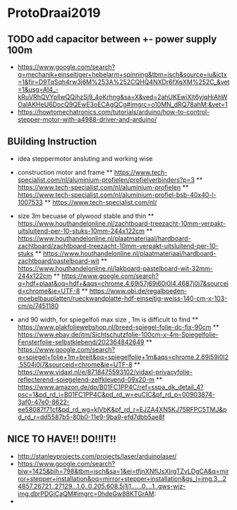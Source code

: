 # ProtoDraai2019

## TODO add capacitor between +- power supply 100m

* https://www.google.com/search?q=mechanik+einseitiger+hebelarm+spinning&tbm=isch&source=iu&ictx=1&fir=D9TqSqh4rw3j6M%253A%252CQHQ4NXDr6fXgXM%252C_&vet=1&usg=AI4_-kRuVRhQVYpllwQQihzSj9_4oKrhng&sa=X&ved=2ahUKEwiXlt6yjqHiAhWOalAKHeU6DocQ9QEwE3oECAgQCg#imgrc=o10MN_dRQ78ahM:&vet=1
* https://howtomechatronics.com/tutorials/arduino/how-to-control-stepper-motor-with-a4988-driver-and-arduino/

## BUilding Instruction
* idea steppermotor ansluting and working wise
* construction motor and frame
 ** https://www.tech-specialist.com/nl/aluminium-profielen/profielverbinders?p=3
 ** https://www.tech-specialist.com/nl/aluminium-profielen
 ** https://www.tech-specialist.com/nl/aluminium-profiel-bsb-40x40-l-1007533
 ** https://www.tech-specialist.com/nl/

* size 3m becuase of plywood stable and thin
 ** https://www.houthandelonline.nl/zachtboard-treezacht-10mm-verpakt-uitsluitend-per-10-stuks-10mm-244x122cm
 ** https://www.houthandelonline.nl/plaatmateriaal/hardboard-zachtboard/zachtboard-treezacht-10mm-verpakt-uitsluitend-per-10-stuks
 ** https://www.houthandelonline.nl/plaatmateriaal/hardboard-zachtboard/pastelboard-wit
 ** https://www.houthandelonline.nl/lakboard-pastelboard-wit-32mm-244x122cm
 ** https://www.google.com/search?q=hdf+plaat&oq=hdf+&aqs=chrome.4.69i57j69i60j0l4.4687j0j7&sourceid=chrome&ie=UTF-8
 ** https://www.obi.de/regalboeden-moebelbauplatten/rueckwandplatte-hdf-einseitig-weiss-140-cm-x-103-cm/p/7451180
* and 90 width, for spiegelfoli max size , 1m is difficult to find
 ** https://www.plakfoliewebshop.nl/breed-spiegel-folie-dc-fix-90cm
 ** https://www.ebay.de/itm/Sichtschutzfolie-100cm-x-4m-Spiegelfolie-Fensterfolie-selbstklebend/202364842649
 ** https://www.google.com/search?q=spiegel+folie+1m+breit&oq=spiegelfolie+1m&aqs=chrome.2.69i59j0l2.5504j0j7&sourceid=chrome&ie=UTF-8
 ** https://www.vidaxl.nl/e/8718475593102/vidaxl-privacyfolie-reflecterend-spiegelend-zelfklevend-09x20-m
 ** https://www.amazon.de/dp/B01FC1PP4C/ref=sspa_dk_detail_4?psc=1&pd_rd_i=B01FC1PP4C&pd_rd_w=euCIC&pf_rd_p=00903874-3af0-47e0-8622-ee58087f71cf&pd_rd_wg=klVbK&pf_rd_r=EJZA4XN5KJ75RFPC5TMJ&pd_rd_r=dd5587b5-80b0-11e9-9ba9-efd7dbb5ae8f

## NICE TO HAVE!! DO!!IT!!
* http://stanleyprojects.com/projects/laser/arduinolaser/
* https://www.google.com/search?biw=1425&bih=798&tbm=isch&sa=1&ei=tfjnXNflJsXIrgTZvLDgCA&q=mirror+stepper+installation&oq=mirror+stepper+installation&gs_l=img.3...24857.26721..27129...1.0..0.205.608.5j1j1......0....1..gws-wiz-img.dbrPDGiCaQM#imgrc=0hdeGw88KTGrAM:
*  
